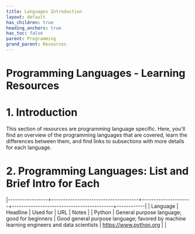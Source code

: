 ```yaml
---
title: Languages Introduction
layout: default
has_children: true
heading_anchors: true
has_toc: false
parent: Programming
grand_parent: Resources
---
```

# Programming Languages - Learning Resources 

# 1. Introduction 

This section of resources are programming language specific. Here, you'll find an overview of the programming languages that are covered, learn the differences between them, and find links to subsections with more details for each language.

# 2. Programming Languages: List and Brief Intro for Each

|-----------------+-------------------------------------+---------------------+-------------------------------------------+------------|
| Language        | Headline                            | Used for            | URL                                       | Notes      |
| Python          | General purpose language; good for beginners | Good general purpose language; favored by machine learning engineers and data scientists | https://www.python.org |             |